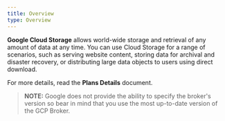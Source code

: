 ```yaml
---
title: Overview
type: Overview
---
```


**Google Cloud Storage** allows world-wide storage and retrieval of any amount of data at any time. You can use Cloud Storage for a range of scenarios, such as serving website content, storing data for archival and disaster recovery, or distributing large data objects to users using direct download.

For more details, read the **Plans Details** document.

>**NOTE:** Google does not provide the ability to specify the broker's version so bear in mind that you use the most up-to-date version of the GCP Broker.
